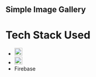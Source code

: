 ## Simple Image Gallery

# Tech Stack Used
* <img src="https://github.com/tomchen/stack-icons/blob/master/logos/es6.svg" alt="ECMAScript 6" width="21px" height="21px">
* <img src="https://github.com/tomchen/stack-icons/blob/master/logos/react.svg" alt="React" width="21px" height="21px">
* Firebase
